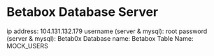 # Betabox Database Server 
ip address: 104.131.132.179
username (server & mysql): root
password (server & mysql): Betab0x
Database name: Betabox
Table Name: MOCK_USERS